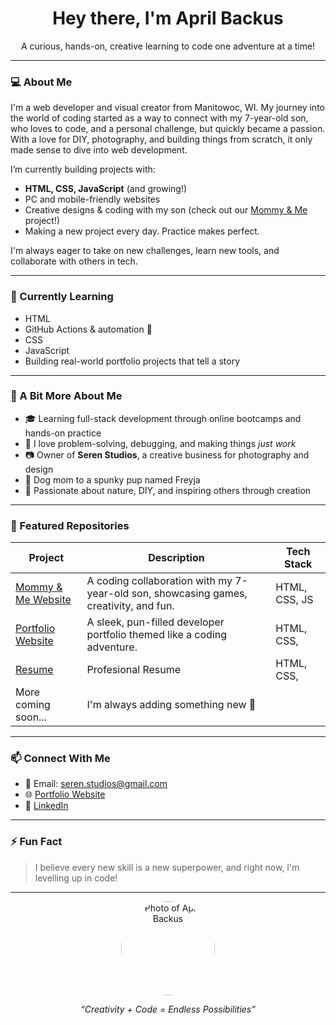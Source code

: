 
<h1 align="center">Hey there, I'm April Backus</h1>
<p align="center">
   A curious, hands-on, creative learning to code one adventure at a time!  
</p>

---

### 💻 About Me

I'm a web developer and visual creator from Manitowoc, WI. My journey into the world of coding started as a way to connect with my 7-year-old son, who loves to code, and a personal challenge, but quickly became a passion. With a love for DIY, photography, and building things from scratch, it only made sense to dive into web development.

I’m currently building projects with:
- **HTML, CSS, JavaScript** (and growing!)
- PC and mobile-friendly websites 
- Creative designs & coding with my son (check out our [Mommy & Me](https://backusa920.github.io/MommyandMeWebsite/) project!)
- Making a new project every day. Practice makes perfect.

I'm always eager to take on new challenges, learn new tools, and collaborate with others in tech.

---

### 🧠 Currently Learning

- HTML
- GitHub Actions & automation 🔁
- CSS
- JavaScript
- Building real-world portfolio projects that tell a story

---

### 📸 A Bit More About Me

- 🎓 Learning full-stack development through online bootcamps and hands-on practice
- 🧩 I love problem-solving, debugging, and making things *just work*
- 📷 Owner of **Seren Studios**, a creative business for photography and design
- 🐶 Dog mom to a spunky pup named Freyja
- 🌿 Passionate about nature, DIY, and inspiring others through creation

---

### 📂 Featured Repositories

| Project | Description | Tech Stack |
|--------|-------------|------------|
| [Mommy & Me Website](https://backusa920.github.io/MommyandMeWebsite/) | A coding collaboration with my 7-year-old son, showcasing games, creativity, and fun. | HTML, CSS, JS |
| [Portfolio Website](https://backusa920.github.io/portfolio/) | A sleek, pun-filled developer portfolio themed like a coding adventure. | HTML, CSS, |
| [Resume](https://backusa920.github.io/Resume/) |Profesional Resume | HTML, CSS, |
| More coming soon... | I'm always adding something new 👀 | |

---

### 📫 Connect With Me

- 📧 Email: seren.studios@gmail.com  
- 🌐 [Portfolio Website](https://backusa920.github.io/portfolio/)  
- 💼 [LinkedIn](https://www.linkedin.com/in/april-backus-969a1b103/) 

---

### ⚡ Fun Fact

> I believe every new skill is a new superpower, and right now, I'm levelling up in code! 

---

<p align="center">
  <img src="https://backusa920.github.io/portfolio/assets/5DM34036.jpg" alt="Photo of April Backus" width="150" style="border-radius: 50%;">
</p>

<p align="center"><i>“Creativity + Code = Endless Possibilities”</i></p>

